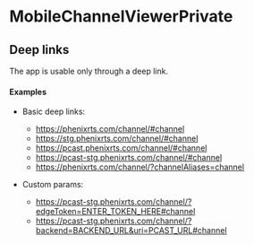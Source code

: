# MobileChannelViewerPrivate

## Deep links
The app is usable only through a deep link.

#### Examples
- Basic deep links:
    - https://phenixrts.com/channel/#channel
    - https://stg.phenixrts.com/channel/#channel
    - https://pcast.phenixrts.com/channel/#channel
    - https://pcast-stg.phenixrts.com/channel/#channel
    - https://phenixrts.com/channel/?channelAliases=channel

- Custom params:
    - https://pcast-stg.phenixrts.com/channel/?edgeToken=ENTER_TOKEN_HERE#channel
    - https://pcast-stg.phenixrts.com/channel/?backend=BACKEND_URL&uri=PCAST_URL#channel

